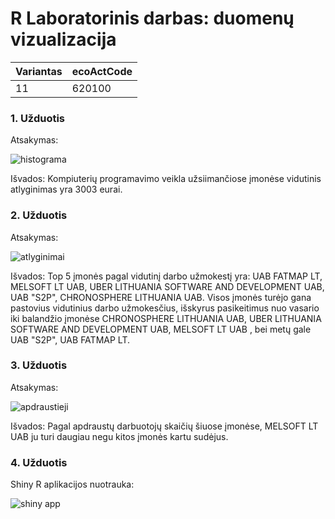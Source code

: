 # R Laboratorinis darbas: duomenų vizualizacija

| Variantas | ecoActCode |
|------------- | ------------- |
|11   | 620100 |


### 1. Užduotis

Atsakymas:

![histograma](img/1_užduotis.png)

Išvados: Kompiuterių programavimo veikla užsiimančiose įmonėse vidutinis atlyginimas yra 3003 eurai.

### 2. Užduotis

Atsakymas:

![atlyginimai](img/1_užduotis.png)

Išvados: Top 5 įmonės pagal vidutinį darbo užmokestį yra: UAB FATMAP LT, 	MELSOFT LT UAB, UBER LITHUANIA SOFTWARE AND DEVELOPMENT UAB, UAB "S2P", CHRONOSPHERE LITHUANIA UAB.  Visos įmonės turėjo gana pastovius vidutinius darbo užmokesčius, išskyrus pasikeitimus nuo vasario iki balandžio įmonėse CHRONOSPHERE LITHUANIA UAB, UBER LITHUANIA SOFTWARE AND DEVELOPMENT UAB, MELSOFT LT UAB , bei metų gale UAB "S2P", UAB FATMAP LT.


### 3. Užduotis

Atsakymas:

![apdraustieji](img/1_užduotis.png)

Išvados: Pagal apdraustų darbuotojų skaičių šiuose įmonėse,  MELSOFT LT UAB ju turi daugiau negu kitos įmonės kartu sudėjus.


### 4. Užduotis

Shiny R aplikacijos nuotrauka:

![shiny app](img/shiny_example.png)
